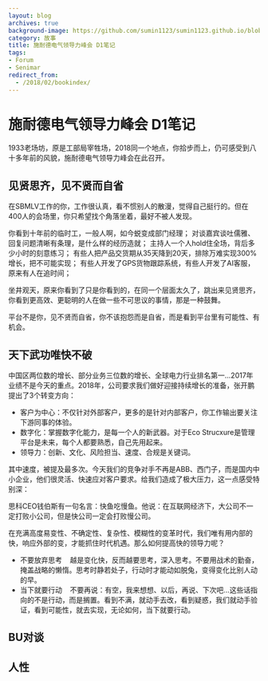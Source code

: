 ```yaml
---
layout: blog
archives: true
background-image: https://github.com/sumin1123/sumin1123.github.io/blob/master/style/images/20180110/20180110GSC.png?raw=true
category: 故事
title: 施耐德电气领导力峰会 D1笔记
tags:
- Forum
- Senimar
redirect_from:
  - /2018/02/bookindex/
---
```



# 施耐德电气领导力峰会 D1笔记

1933老场坊，原是工部局宰牲场，2018同一个地点，你拾步而上，仍可感受到八十多年前的风貌，施耐德电气领导力峰会在此召开。

## 见贤思齐，见不贤而自省

在SBMLV工作的你，工作很认真，看不惯别人的散漫，觉得自己挺行的。但在400人的会场里，你只希望找个角落坐着，最好不被人发现。

你看到十年前的临时工，一般人啊，如今蜕变成部门经理；
对谈嘉宾谈吐儒雅、回复问题清晰有条理，是什么样的经历造就；
主持人一个人hold住全场，背后多少小时的刻意练习；
有些人把产品交货期从35天降到20天，排除万难实现300%增长，把不可能实现；
有些人开发了GPS货物跟踪系统，有些人开发了AI客服，原来有人在追时间；

坐井观天，原来你看到了只是你看到的，在同一个层面太久了，跳出来见贤思齐，你看到更高效、更聪明的人在做一些不可思议的事情，那是一种鼓舞。

平台不是你，见不贤而自省，你不该抱怨而是自省，而是看到平台里有可能性、有机会。


## 天下武功唯快不破

中国区两位数的增长、部分业务三位数的增长、全球电力行业排名第一...2017年业绩不是今天的重点。2018年，公司要求我们做好迎接持续增长的准备，张开鹏提出了3个转变方向：

* 客户为中心：不仅针对外部客户，更多的是针对内部客户，你工作输出要关注下游同事的体验。
* 数字化：掌握数字化能力，是每一个人的新武器。对于Eco Strucxure是管理平台是未来，每个人都要熟悉，自己先用起来。
* 领导力：创新、文化、风险担当、速度、合规是关键词。

其中速度，被提及最多次。今天我们的竞争对手不再是ABB、西门子，而是国内中小企业，他们很灵活、快速应对客户要求。给我们造成了极大压力，这一点感受特别深：

思科CEO钱伯斯有一句名言：快鱼吃慢鱼。他说：在互联网经济下，大公司不一定打败小公司，但是快公司一定会打败慢公司。

在充满高度易变性、不确定性、复杂性、模糊性的变革时代，我们唯有用内部的快，响应外部的变，才能抓住时代机遇。那么如何提高快的领导力呢？

* 不要放弃思考
    越是变化快，反而越要思考，深入思考。不要用战术的勤奋，掩盖战略的懒惰。思考时静若处子，行动时才能动如脱兔，变得变化比别人动的早。
* 当下就要行动
    不要再说：有空，我来想想、以后，再说、下次吧...这些话指向的不是行动，而是搁置。看到不满，就动手去改，看到疑惑，我们就动手验证，看到可能性，就去实现，无论如何，当下就要行动。

## BU对谈

## 人性
